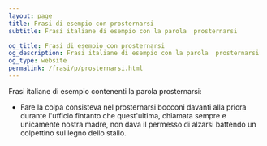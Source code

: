 ```yaml
---
layout: page
title: Frasi di esempio con prosternarsi 
subtitle: Frasi italiane di esempio con la parola  prosternarsi

og_title: Frasi di esempio con prosternarsi 
og_description: Frasi italiane di esempio con la parola  prosternarsi
og_type: website
permalink: /frasi/p/prosternarsi.html
---
```


Frasi italiane di esempio contenenti la parola prosternarsi:


- Fare la colpa consisteva nel prosternarsi bocconi davanti alla priora durante l'ufficio fintanto che quest'ultima, chiamata sempre e unicamente nostra madre, non dava il permesso di alzarsi battendo un colpettino sul legno dello stallo.
